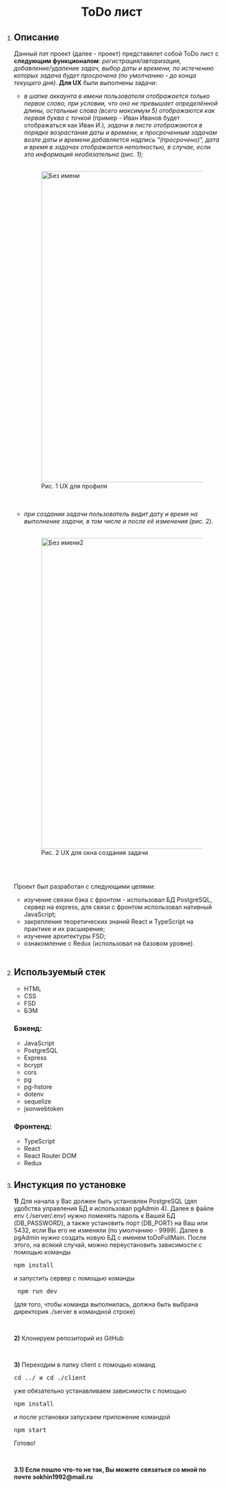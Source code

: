 <h1 align="center">ToDo лист</h1>
<ol>
  <li><h2>Описание</h2></li>
  <p>Данный пэт проект (далее - проект) представялет собой ToDo лист с <b>следующим функционалом</b>: <i>регистрация/авторизация, добавление/удаление задач, выбор даты и времени, по истечению которых задача будет просрочена (по умолчанию - до конца текущего дня).</i> <b>Для UX</b> были выполнены задачи: </p>
  <ul>
    <li><i>в шапке аккаунта в имени пользователя отображается только первое слово, при условии, что оно не превышает определённой длины, остальные слова (всего максимум 5) отображаются как первая буква с точкой </i>(пример - Иван Иванов будет отображаться как Иван И.)<i>, задачи в листе отображаются в порядке возрастания даты и времени, к просроченным задачам возле даты и времени добавляется надпись "(просрочено)", дата и время в задачах отображается неполностью, в случае, если эта информация необязательна (рис. 1);</i></li><br>
    <figure>
      <img width="727" alt="Без имени" src="https://github.com/user-attachments/assets/9ebcfd36-2b41-490a-94e3-982bc41f86ea" /><br>
      <figurecaption>Рис. 1 UX для профиля</figurecaption>
    </figure>
    <br><br>
    <li><i> при создании задачи пользователь видит дату и время на выполнение задачи, в том числе и после её изменения (рис. 2).</i></li><br>
    <figure>
      <img width="726" alt="Без имени2" src="https://github.com/user-attachments/assets/06fb81af-710e-4348-a16e-8c088a4094f3" /><br>
      <figurecaption>Рис. 2 UX для окна создания задачи</figurecaption>
    </figure>
    <br><br>
  </ul>
  <p>Проект был разработан с следующими целями: </p>
  <ul>
    <li>изучение связки бэка с фронтом - использовал БД PostgreSQL, сервер на express, для связи с фронтом использовал нативный JavaScript;</li>
    <li>закрепление теоретических знаний React и TypeScript на практике и их расширение;</li> 
    <li>изучение архитектуры FSD;</li> 
    <li>ознакомление с Redux (использовал на базовом уровне).</li>
  </ul><br>
  <li><h2>Используемый стек</h2></li>
    <ul>
      <li>HTML</li>
      <li>CSS</li>
      <li>FSD</li>
      <li>БЭМ</li>
    </ul>
  <h3><b>Бэкенд:</b></h3>
    <ul>
      <li>JavaScript</li>
      <li>PostgreSQL</li>
      <li>Express</li>
      <li>bcrypt</li>
      <li>cors</li>
      <li>pg</li>
      <li>pg-hstore</li>
      <li>dotenv</li>
      <li>sequelize</li>
      <li>jsonwebtoken</li>
    </ul>
  <h3><b>Фронтенд:</b></h3>
    <ul>
      <li>TypeScript</li>
      <li>React</li>
      <li>React Router DOM</li>
      <li>Redux</li>
    </ul>
  <li><h2>Инстукция по установке</h2></li>
  <p><b>1)</b> Для начала у Вас должен быть установлен PostgreSQL (дял удобства управления БД я использовал pgAdmin 4). Далее в файле env (./server/.env) нужно поменять пароль к Вашей БД (DB_PASSWORD), а также установить порт (DB_PORT) на Ваш или 5432, если Вы его не изменяли (по умолчанию - 9999). Далее в pgAdmin нужно создать новую БД с именем toDoFullMain. После этого, на всякий случай, можно переустановить зависимости с помощью команды <pre>npm install</pre> и запустить сервер с помощью команды<pre> npm run dev </pre>(для того, чтобы команда выполнилась, должна быть выбрана директория ./server в командной строке)</p><br>
  <p><b>2)</b> Клонируем репозиторий из GitHub</p><br>
  <p><b>3)</b> Переходим в папку client с помощью команд <pre>cd ../ и cd ./client</pre> уже обязательно устанавливаем зависимости с помощью <pre>npm install</pre> и после установки запускаем приложение командой <pre>npm start</pre> Готово!</p><br>
  <p><b>3.1) Если пошло что-то не так, Вы можете связаться со мной по почте sokhin1992@mail.ru</b></p>
</ol>
